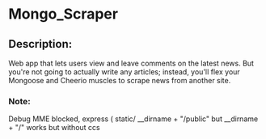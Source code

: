 # Mongo_Scraper

## Description:
Web app that lets users view and leave comments on the latest news. But you're not going to actually write any articles; instead, you'll flex your Mongoose and Cheerio muscles to scrape news from another site.


### Note: 
  Debug MME blocked, express ( static/    __dirname + "/public"    but   __dirname + "/"    works but without ccs
